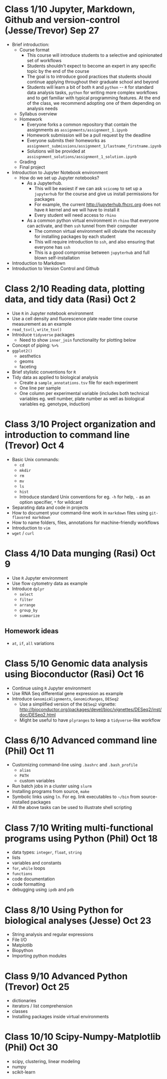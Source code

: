 Class 1/10 Jupyter, Markdown, Github and version-control (Jesse/Trevor) Sep 27
=========================================================================

-   Brief introduction:
    -   Course format
        -   This course will introduce students to a selective and
            opinionated set of workflows
        -   Students shouldn't expect to become an expert in any
            specific topic by the end of the course
        -   The goal is to introduce good practices that students should
            continue applying throughout their graduate school and
            beyond
        -   Students will learn a bit of both `R` and `python` -- `R` for standard data analysis tasks, `python` for writing more complex workflows and to get familiar with typical programming features. At the end of the class, we recommend adopting one of them depending on analysis needs
    -   Syllabus overview
    -   Homework
        -   Everyone forks a common repository that contain the
            assignments as `assignments/assignment_1.ipynb`
        -   Homework submission will be a pull request by the deadline
        -   Everyone submits their homeworks as
            `assignment_submissions/assignment_1/lastname_firstname.ipynb`
        -   Solutions will be provided at
            `assisgnment_solutions/assignment_1_solution.ipynb`
    -   Grading
    -   Final project
-   Introduction to Jupyter Notebook environment
    -   How do we set up Jupyter notebooks?
        -   As a Jupyterhub.
            -   This will be easiest if we can ask `scicomp` to set up a
                `jupyterhub` for the course and give us install
                permissions for packages
            -   For example, the current <http://jupyterhub.fhcrc.org>
                does not have `R` kernel and we will have to install it
            -   Every student will need access to `rhino`
        -   As a common python virtual environment in `rhino` that
            everyone can activate, and then `ssh` tunnel from their
            computer
            -   The common virtual environment will obviate the
                necessity for installing packages by each student
            -   This will require introduction to `ssh`, and also
                ensuring that everyone has `ssh`
            -   This is a good compromise between `jupyterhub` and full
                blown self-installation
-   Introduction to Markdown
-   Introduction to Version Control and Github

Class 2/10 Reading data, plotting data, and tidy data (Rasi) Oct 2
============================================================

-   Use `R` in Jupyter notebook environment
-   Use a cell density and fluorescence plate reader time course
    measurement as an example
-   `read_tsv()`, `write_tsv()`
-   Introduce `tidyverse` packages
    -   Need to show `inner_join` functionality for plotting below
-   Concept of piping: `%>%`
-   `ggplot2()`
    -   aesthetics
    -   geoms
    -   faceting
-   Brief stylistic conventions for `R`
-   Tidy data as applied to biological analysis
    -   Create a `sample_annotations.tsv` file for each experiment
    -   One line per sample
    -   One column per experimental variable (includes both technical
        variables eg. well number, plate number as well as biological
        variables eg. genotype, induction)

Class 3/10 Project organization and introduction to command line (Trevor) Oct 4
=========================================================================

-   Basic Unix commands:
    -   `cd`
    -   `mkdir`
    -   `rm`
    -   `mv`
    -   `ls`
    -   `hist`
    -   Introduce standard Unix conventions for eg. `-h` for help, `-`
        as an option specifier, `*` for wildcard
-   Separating data and code in projects
-   How to document your command-line work in `markdown` files using
    `git-flavored markdown`
-   How to name folders, files, annotations for machine-friendly
    workflows
-   Introduction to `vim`
-   `wget` / `curl`

Class 4/10 Data munging (Rasi) Oct 9
==============================

-   Use `R` Jupyter environment
-   Use flow cytometry data as example
-   Introduce `dplyr`
    -   `select`
    -   `filter`
    -   `arrange`
    -   `group_by`
    -   `summarize`

Homework ideas
--------------

-   `at`, `if`, `all` variations

Class 5/10 Genomic data analysis using Bioconductor (Rasi) Oct 16
==========================================================

-   Continue using `R` Jupyter environment
-   Use RNA Seq differential gene expression as example
-   Introduce `GenomicAlignments`, `GenomicRanges`, `DESeq2`
    -   Use a simplified version of the `DESeq2` vignette:
        <http://bioconductor.org/packages/devel/bioc/vignettes/DESeq2/inst/doc/DESeq2.html>
    -   Might be useful to have `plyranges` to keep a `tidyverse`-like
        workflow

Class 6/10 Advanced command line (Phil) Oct 11
=============================================

-   Customizing command-line using `.bashrc` and `.bash_profile`
    -   `alias`
    -   `PATH`
    -   custom variables
-   Run batch jobs in a cluster using `slurm`
-   Installing programs from source, `make`
-   Symbolic links using `ln`. For eg. link executables to `~/bin` from
    source-installed packages
-   All the above tasks can be used to illustrate shell scripting

Class 7/10 Writing multi-functional programs using Python (Phil) Oct 18
=============================================================================

-   data types: `integer`, `float`, `string`
-   lists
-   variables and constants
-   `for`, `while` loops
-   `functions`
-   code documentation
-   code formatting
-   debugging using `ipdb` and `pdb`

Class 8/10 Using Python for biological analyses (Jesse) Oct 23
============================================================

-   String analysis and regular expressions
-   File I/O
-   Matplotlib
-   Biopython
-   Importing python modules

Class 9/10 Advanced Python (Trevor) Oct 25
=======================================

-   dictionaries
-   iterators / list comprehension
-   classes 
-   Installing packages inside virtual environments

Class 10/10 Scipy-Numpy-Matplotlib (Phil) Oct 30
======================================

-   scipy, clustering, linear modeling
-   numpy
-   scikit-learn

